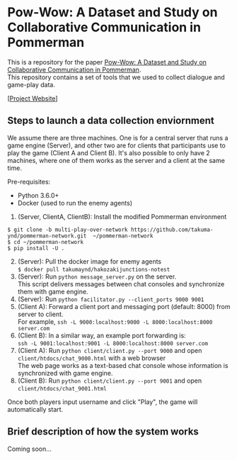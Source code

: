 # Pow-Wow: A Dataset and Study on Collaborative Communication in Pommerman
This is a repository for the paper [Pow-Wow: A Dataset and Study on Collaborative Communication in Pommerman](http://example.com).  
This repository contains a set of tools that we used to collect dialogue and game-play data.

[[Project Website](https://takuma-ynd.github.io/pow-wow/)]

## Steps to launch a data collection enviornment
We assume there are three machines. One is for a central server that runs a game engine (Server), and other two are for clients that participants use to play the game (Client A and Client B).
It's also possible to only have 2 machines, where one of them works as the server and a client at the same time.

Pre-requisites:
* Python 3.6.0+
* Docker (used to run the enemy agents)

<!-- Pre-requisite: please install the modified Pommerman environment by following the instruction in [this repository](https://github.com/takuma-ynd/pommerman-network/tree/multi-play-over-network) -->
1. (Server, ClientA, ClientB): Install the modified Pommerman environment
```
$ git clone -b multi-play-over-network https://github.com/takuma-ynd/pommerman-network.git  ~/pommerman-network
$ cd ~/pommerman-network
$ pip install -U .
```
2. (Server): Pull the docker image for enemy agents  
`$ docker pull takumaynd/hakozakijunctions-notest`
3. (Server): Run `python message_server.py` on the server.  
This script delivers messages between chat consoles and synchronize them with game engine.
4. (Server): Run `python facilitator.py --client_ports 9000 9001`
5. (Client A): Forward a client port and messaging port (default: 8000) from server to client.  
For example, `ssh -L 9000:localhost:9000 -L 8000:localhost:8000 server.com`
6. (Client B): In a similar way, an example port forwarding is:  
`ssh -L 9001:localhost:9001 -L 8000:localhost:8000 server.com`
7. (Client A): Run `python client/client.py --port 9000` and open `client/htdocs/chat_9000.html` with a web browser  
The web page works as a text-based chat console whose information is synchronized with game engine.
8. (Client B): Run `python client/client.py --port 9001` and open `client/htdocs/chat_9001.html`

Once both players input username and click "Play", the game will automatically start.
## Brief description of how the system works
Coming soon...
